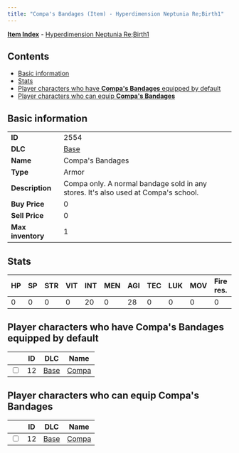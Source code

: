 ```yaml
---
title: "Compa's Bandages (Item) - Hyperdimension Neptunia Re;Birth1"
---
```


[**Item Index**](/neptunia/rb1/item/index.html) - [Hyperdimension Neptunia Re;Birth1](/neptunia/rb1)

## Contents

- [Basic information](#basic-information)
- [Stats](#stats)
- [Player characters who have **Compa's Bandages** equipped by default](#player-characters-who-have-compas-bandages-equipped-by-default)
- [Player characters who can equip **Compa's Bandages**](#player-characters-who-can-equip-compas-bandages)

## Basic information

|   |   |
| -- | -- |
| **ID** | 2554 |
| **DLC** | [Base](/neptunia/rb1/dlc/1-base.html) |
| **Name** | Compa's Bandages |
| **Type** | Armor |
| **Description** | Compa only. A normal bandage sold in any stores. It's also used at Compa's school. |
| **Buy Price** | 0 |
| **Sell Price** | 0 |
| **Max inventory** | 1 |

## Stats

| HP | SP | STR | VIT | INT | MEN | AGI | TEC | LUK | MOV | Fire res. | Ice res. | Wind res. | Lightning res. |
| -- | -- | --- | --- | --- | --- | --- | --- | --- | --- | --------- | -------- | --------- | -------------- |
| 0 | 0 | 0 | 0 | 20 | 0 | 28 | 0 | 0 | 0 | 0 | 0 | 0 | 0 |

## Player characters who have **Compa's Bandages** equipped by default

|    | ID | DLC | Name |
| -- | -- | --- | ---- |
| <input type="checkbox" id="rb1-player-1-12" class="trackbox" /> | 12 | [Base](/neptunia/rb1/dlc/1-base.html) | [Compa](/neptunia/rb1/player/1-12-compa.html) |

## Player characters who can equip **Compa's Bandages**

|    | ID | DLC | Name |
| -- | -- | --- | ---- |
| <input type="checkbox" id="rb1-player-1-12" class="trackbox" /> | 12 | [Base](/neptunia/rb1/dlc/1-base.html) | [Compa](/neptunia/rb1/player/1-12-compa.html) |